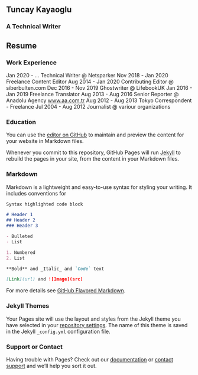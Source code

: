 ## Tuncay Kayaoglu
### A Technical Writer

## Resume
### Work Experience
Jan 2020 - ...		Technical Writer @ Netsparker
Nov 2018 - Jan 2020	Freelance Content Editor 
Aug 2014 - Jan 2020	Contributing Editor @ siberbulten.com
Dec 2016 - Nov 2019	Ghostwriter @ LifebookUK
Jan 2016 - Jan 2019	Freelance Translator
Aug 2013 - Aug 2016	Senior Reporter @ Anadolu Agency www.aa.com.tr
Aug 2012 - Aug 2013	Tokyo Correspondent - Freelance
Jul 2004 - Aug 2012	Journalist @ variour organizations

### Education
 

You can use the [editor on GitHub](https://github.com/tunc-ay/me/edit/main/README.md) to maintain and preview the content for your website in Markdown files.

Whenever you commit to this repository, GitHub Pages will run [Jekyll](https://jekyllrb.com/) to rebuild the pages in your site, from the content in your Markdown files.

### Markdown

Markdown is a lightweight and easy-to-use syntax for styling your writing. It includes conventions for

```markdown
Syntax highlighted code block

# Header 1
## Header 2
### Header 3

- Bulleted
- List

1. Numbered
2. List

**Bold** and _Italic_ and `Code` text

[Link](url) and ![Image](src)
```

For more details see [GitHub Flavored Markdown](https://guides.github.com/features/mastering-markdown/).

### Jekyll Themes

Your Pages site will use the layout and styles from the Jekyll theme you have selected in your [repository settings](https://github.com/tunc-ay/me/settings). The name of this theme is saved in the Jekyll `_config.yml` configuration file.

### Support or Contact

Having trouble with Pages? Check out our [documentation](https://docs.github.com/categories/github-pages-basics/) or [contact support](https://support.github.com/contact) and we’ll help you sort it out.
